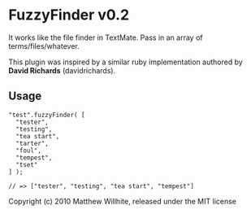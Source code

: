 FuzzyFinder v0.2
================

It works like the file finder in TextMate. Pass in an array of terms/files/whatever.

This plugin was inspired by a similar ruby implementation authored by **David Richards** (davidrichards).

Usage
-----
    "test".fuzzyFinder( [
      "tester", 
      "testing", 
      "tea start", 
      "tarter", 
      "foul", 
      "tempest", 
      "tset"
    ] );
    
    // => ["tester", "testing", "tea start", "tempest"]
    
Copyright (c) 2010 Matthew Willhite, released under the MIT license